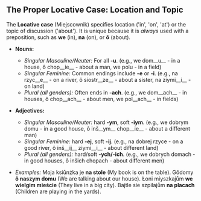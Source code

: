 ## The Proper Locative Case: Location and Topic

The __Locative case__ (Miejscownik) specifies location ('in', 'on', 'at') or the topic of discussion ('about'). It is unique because it is _always_ used with a preposition, such as __we__ (in), __na__ (on), or __ô__ (about).

*   __Nouns:__
    
    *   _Singular Masculine/Neuter:_ For all __-u__. (e.g., we dom__u__ - in a house, ô chop__ie__ - about a man, we polu - in a field)
    *   _Singular Feminine:_ Common endings include __-e__ or __-i__. (e.g., na rzyc__e__ - on a river, ô siostr__ze__ - about a sister, na ziymi__i__ - on land)
    *   _Plural (all genders):_ Often ends in __-ach__. (e.g., we dom__ach__ - in houses, ô chop__ach__ - about men, we pol__ach__ - in fields)
    
    
    
*   __Adjectives:__
    
    *   _Singular Masculine/Neuter:_ hard __-ym__, soft __-iym__. (e.g., we dobrym domu - in a good house, ô inš__ym__ chop__ie__ - about a different man)
    *   _Singular Feminine:_ hard __-ej__, soft __-ij__. (e.g., na dobrej rzyce - on a good river, ô inš__ij__ ziymi__i__ - about different land)
    *   _Plural (all genders):_ hard/soft __-ych/-ich__. (e.g., we dobrych domach - in good houses, ô inšich chopach - about different men)
    
    
    
*   _Examples:_ Moja ksiůnżka je __na stole__ (My book is on the table). Gŏdomy __ô naszym domu__ (We are talking about our house). Łoni miyszkajům __we wielgim mieście__ (They live in a big city). Bajtle sie szpilajům __na placach__ (Children are playing in the yards).